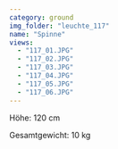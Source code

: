 ```yaml
---
category: ground
img_folder: "leuchte_117"
name: "Spinne"
views:
  - "117_01.JPG"
  - "117_02.JPG"
  - "117_03.JPG"
  - "117_04.JPG"
  - "117_05.JPG"
  - "117_06.JPG"
---
```


Höhe: 120 cm

Gesamtgewicht: 10 kg
